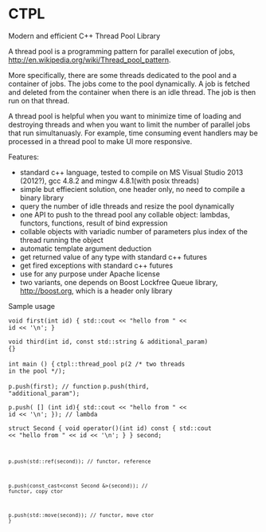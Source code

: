 CTPL
====

Modern and efficient C++ Thread Pool Library


A thread pool is a programming pattern for parallel execution of jobs, http://en.wikipedia.org/wiki/Thread_pool_pattern.

More specifically, there are some threads dedicated to the pool and a container of jobs. The jobs come to the pool dynamically. A job is fetched and deleted from the container when there is an idle thread. The job is then run on that thread.

A thread pool is helpful when you want to minimize time of loading and destroying threads and when you want to limit the number of parallel jobs that run simultanuasly. For example, time consuming event handlers may be processed in a thread pool to make UI more responsive.

Features:
- standard c++ language, tested to compile on MS Visual Studio 2013 (2012?), gcc 4.8.2 and mingw 4.8.1(with posix threads)
- simple but effiecient solution, one header only, no need to compile a binary library
- query the number of idle threads and resize the pool dynamically
- one API to push to the thread pool any collable object: lambdas, functors, functions, result of bind expression
- collable objects with variadic number of parameters plus index of the thread running the object
- automatic template argument deduction
- get returned value of any type with standard c++ futures
- get fired exceptions with standard c++ futures
- use for any purpose under Apache license
- two variants, one depends on Boost Lockfree Queue library, http://boost.org, which is a header only library


Sample usage

<code>void first(int id) {
    std::cout << "hello from " << id << '\n';
}</code>

<code>void third(int id, const std::string & additional_param) {}</code>

<code>int main () {</code>
<code>ctpl::thread_pool p(2 /* two threads in the pool */);</code>

<code>p.push(first);  // function</code>
<code>p.push(third, "additional_param");</code>

<code>p.push( &#91;&#93; (int id){
  std::cout << "hello from " << id << '\n';
});  // lambda</code>

<code>struct Second {
    void operator()(int id) const {
        std::cout << "hello from " << id << '\n';
    }
} second;

<code>p.push(std::ref(second));  // functor, reference</code>

<code>p.push(const_cast<const Second &>(second));  // functor, copy ctor</code>

<code>p.push(std::move(second));  // functor, move ctor</code>
<code>}</code>
